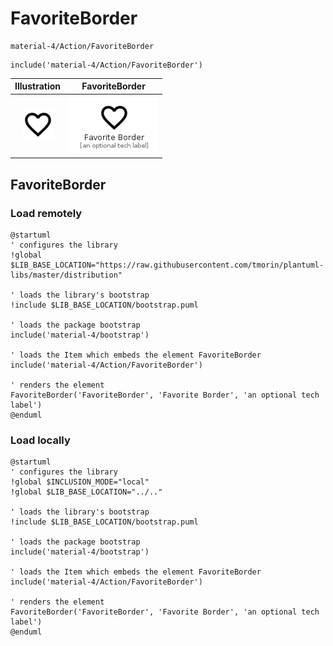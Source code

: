 # FavoriteBorder


```text
material-4/Action/FavoriteBorder
```

```text
include('material-4/Action/FavoriteBorder')
```



| Illustration | FavoriteBorder |
| :---: | :---: |
| ![illustration for Illustration](../../material-4/Action/FavoriteBorder.png) | ![illustration for FavoriteBorder](../../material-4/Action/FavoriteBorder.Local.png) |




## FavoriteBorder

### Load remotely
```plantuml
@startuml
' configures the library
!global $LIB_BASE_LOCATION="https://raw.githubusercontent.com/tmorin/plantuml-libs/master/distribution"

' loads the library's bootstrap
!include $LIB_BASE_LOCATION/bootstrap.puml

' loads the package bootstrap
include('material-4/bootstrap')

' loads the Item which embeds the element FavoriteBorder
include('material-4/Action/FavoriteBorder')

' renders the element
FavoriteBorder('FavoriteBorder', 'Favorite Border', 'an optional tech label')
@enduml
```

### Load locally
```plantuml
@startuml
' configures the library
!global $INCLUSION_MODE="local"
!global $LIB_BASE_LOCATION="../.."

' loads the library's bootstrap
!include $LIB_BASE_LOCATION/bootstrap.puml

' loads the package bootstrap
include('material-4/bootstrap')

' loads the Item which embeds the element FavoriteBorder
include('material-4/Action/FavoriteBorder')

' renders the element
FavoriteBorder('FavoriteBorder', 'Favorite Border', 'an optional tech label')
@enduml
```

